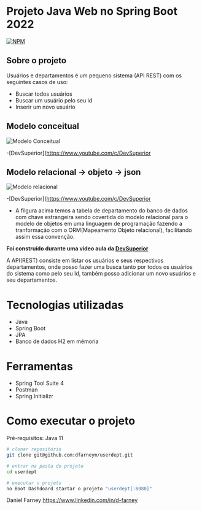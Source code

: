 
# Projeto Java Web no Spring Boot 2022
[![NPM](https://img.shields.io/npm/l/react)](https://github.com/dfarneym/userdept/blob/main/LICENCE) 

## Sobre o projeto

Usuários e departamentos é um pequeno sistema (API REST) com os seguintes casos de uso:

- Buscar todos usuários
- Buscar um usuário pelo seu id
- Inserir um novo usuário

## Modelo conceitual
![Modelo Conceitual](https://user-images.githubusercontent.com/53848638/170318466-31582fb6-b476-4886-bdcc-47cb1b2cffbe.PNG)

-[DevSuperior](https://www.youtube.com/c/DevSuperior

## Modelo relacional -> objeto -> json
![Modelo relacional](https://user-images.githubusercontent.com/53848638/170319921-2596bd01-793a-4eac-9772-9833bc4d4cf7.PNG)

-[DevSuperior](https://www.youtube.com/c/DevSuperior

- A filgura acima temos a tabela de departamento do banco de dados com chave estrangeira sendo covertida do modelo relacional para o modelo de objetos em uma linguagem de programação fazendo a tranformação com o ORM(Mapeamento Objeto relacional), facilitando assim essa convenção.

**Foi construído durante uma vídeo aula da [DevSuperior](https://www.youtube.com/c/DevSuperior  "No canal da DevSuperior")** 

A API(REST) consiste em listar os usuários e seus respectivos departamentos, onde posso fazer uma busca tanto por todos os usuários do sistema como pelo seu Id, também posso adicionar um novo usuários e seu departamentos.

# Tecnologias utilizadas
- Java
- Spring Boot
- JPA 
- Banco de dados H2 em mémoria

# Ferramentas
- Spring Tool Suite 4
- Postman
- Spring Initializr

# Como executar o projeto

Pré-requisitos: Java 11

```bash
# clonar repositório
git clone git@github.com:dfarneym/userdept.git

# entrar na pasta do projeto
cd userdept

# executar o projeto
no Boot Dashdoard startar o projeto "userdept[:8080]"

```
Daniel Farney
https://www.linkedin.com/in/d-farney
